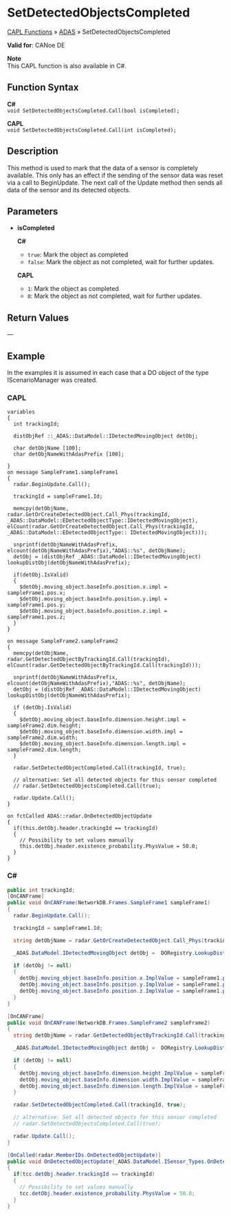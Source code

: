 # SetDetectedObjectsCompleted

[CAPL Functions](../../CAPLfunctions.md) » [ADAS](../CAPLfunctionsADASOverview.md) » SetDetectedObjectsCompleted

**Valid for**: CANoe DE

**Note**  
This CAPL function is also available in C#.

## Function Syntax

**C#**  
`void SetDetectedObjectsCompleted.Call(bool isCompleted);`

**CAPL**  
`void SetDetectedObjectsCompleted.Call(int isCompleted);`

## Description

This method is used to mark that the data of a sensor is completely available. This only has an effect if the sending of the sensor data was reset via a call to BeginUpdate. The next call of the Update method then sends all data of the sensor and its detected objects.

## Parameters

- **isCompleted**

  **C#**  
  - `true`: Mark the object as completed
  - `false`: Mark the object as not completed, wait for further updates.

  **CAPL**  
  - `1`: Mark the object as completed
  - `0`: Mark the object as not completed, wait for further updates.

## Return Values

—

## Example

In the examples it is assumed in each case that a DO object of the type IScenarioManager was created.

### CAPL

```plaintext
variables
{
  int trackingId;

  distObjRef ::_ADAS::DataModel::IDetectedMovingObject detObj;

  char detObjName [100];
  char detObjNameWithAdasPrefix [100];

}
on message SampleFrame1.sampleFrame1
{
  radar.BeginUpdate.Call();

  trackingId = sampleFrame1.Id;

  memcpy(detObjName, radar.GetOrCreateDetectedObject.Call_Phys(trackingId, _ADAS::DataModel::EDetectedObjectType::IDetectedMovingObject), elCount(radar.GetOrCreateDetectedObject.Call_Phys(trackingId, _ADAS::DataModel::EDetectedObjectType:: IDetectedMovingObject)));

  snprintf(detObjNameWithAdasPrefix, elcount(detObjNameWithAdasPrefix),"ADAS::%s", detObjName);
  detObj = (distObjRef _ADAS::DataModel::IDetectedMovingObject) lookupDistObj(detObjNameWithAdasPrefix);

  if(detObj.IsValid)
  {
    $detObj.moving_object.baseInfo.position.x.impl = sampleFrame1.pos.x;
    $detObj.moving_object.baseInfo.position.y.impl = sampleFrame1.pos.y;
    $detObj.moving_object.baseInfo.position.z.impl = sampleFrame1.pos.z;
  }
}

on message SampleFrame2.sampleFrame2
{
  memcpy(detObjName, radar.GetDetectedObjectByTrackingId.Call(trackingId), elCount(radar.GetDetectedObjectByTrackingId.Call(trackingId)));

  snprintf(detObjNameWithAdasPrefix, elcount(detObjNameWithAdasPrefix),"ADAS::%s", detObjName);
  detObj = (distObjRef _ADAS::DataModel::IDetectedMovingObject) lookupDistObj(detObjNameWithAdasPrefix);

  if (detObj.IsValid)
  {
    $detObj.moving_object.baseInfo.dimension.height.impl = sampleFrame2.dim.height;
    $detObj.moving_object.baseInfo.dimension.width.impl = sampleFrame2.dim.width;
    $detObj.moving_object.baseInfo.dimension.length.impl = sampleFrame2.dim.length;
  }

  radar.SetDetectedObjectCompleted.Call(trackingId, true);

  // alternative: Set all detected objects for this sensor completed
  // radar.SetDetectedObjectsCompleted.Call(true);

  radar.Update.Call();
}

on fctCalled ADAS::radar.OnDetectedObjectUpdate
{
  if(this.detObj.header.trackingId == trackingId)
  {
    // Possibility to set values manually
    this.detObj.header.existence_probability.PhysValue = 50.0;
  }
}
```

### C#

```csharp
public int trackingId;
[OnCANFrame]
public void OnCANFrame(NetworkDB.Frames.SampleFrame1 sampleFrame1)
{
  radar.BeginUpdate.Call();

  trackingId = sampleFrame1.Id;

  string detObjName = radar.GetOrCreateDetectedObject.Call_Phys(trackingId, _ADAS.DataModel.EDetectedObjectType.IDetectedMovingObject);

  _ADAS.DataModel.IDetectedMovingObject detObj =  DORegistry.LookupDistributedObject<_ADAS.DataModel.IDetectedMovingObject>(detObjName, "ADAS");

  if (detObj != null)
  {
    detObj.moving_object.baseInfo.position.x.ImplValue = sampleFrame1.pos.x;
    detObj.moving_object.baseInfo.position.y.ImplValue = sampleFrame1.pos.y;
    detObj.moving_object.baseInfo.position.z.ImplValue = sampleFrame1.pos.z;
  }
}

[OnCANFrame]
public void OnCANFrame(NetworkDB.Frames.SampleFrame2 sampleFrame2)
{
  string detObjName = radar.GetDetectedObjectByTrackingId.Call(trackingId);

  _ADAS.DataModel.IDetectedMovingObject detObj =  DORegistry.LookupDistributedObject<_ADAS.DataModel.IDetectedMovingObject>(detObjName, "ADAS");

  if (detObj != null)
  {
    detObj.moving_object.baseInfo.dimension.height.ImplValue = sampleFrame2.dim.height;
    detObj.moving_object.baseInfo.dimension.width.ImplValue = sampleFrame2.dim.width;
    detObj.moving_object.baseInfo.dimension.length.ImplValue = sampleFrame2.dim.length;
  }

  radar.SetDetectedObjectCompleted.Call(trackingId, true);

  // alternative: Set all detected objects for this sensor completed
  // radar.SetDetectedObjectsCompleted.Call(true);

  radar.Update.Call();
}

[OnCalled(radar.MemberIDs.OnDetectedObjectUpdate)]
public void OnDetectedObjectUpdate(_ADAS.DataModel.ISensor_Types.OnDetectedObjectUpdate.TransientCallContext tcc)
{
  if(tcc.detObj.header.trackingId == trackingId)
  {
    // Possibility to set values manually
    tcc.detObj.header.existence_probability.PhysValue = 50.0;
  }
}
```
